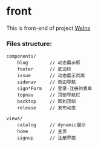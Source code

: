 # front

This is front-end of project [WeIns](https://github.com/DDIP2020)

### Files structure:

```text
components/
    blog        // 动态展示框
    footer      // 底边栏
    issue       // 动态展示页面
    sidenav     // 侧边导航
    sign*Form   // 登录-注册的表单
    topnav      // 顶部导航栏
    backtop     // 回到顶部
    release     // 发布动态

views/
    catalog     // dynamic展示
    home        // 主页
    signup      // 注册界面
```
